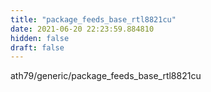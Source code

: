 ```yaml
---
title: "package_feeds_base_rtl8821cu"
date: 2021-06-20 22:23:59.884810
hidden: false
draft: false
---
```


ath79/generic/package_feeds_base_rtl8821cu

